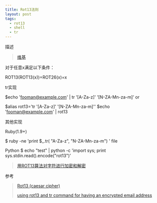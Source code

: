 ```yaml
---
title: Rot13法则
layout: post
tags:
  - rot13
  - shell
  - tr
---
```


描述

>
>[维基](http://zh.wikipedia.org/zh-cn/ROT13)

对于任意x满足以下条件：
>
  ROT13(ROT13(x))=ROT26(x)=x

tr实现
>
  $echo 'fooman@example.com' | tr '[A-Za-z]' '[N-ZA-Mn-za-m]'
or
>
  $alias rot13='tr '[A-Za-z]' '[N-ZA-Mn-za-m]''
  $echo 'fooman@example.com' | rot13
>
其他实现
>
  Ruby(1.9+)

  $ ruby -ne 'print $_.tr( "A-Za-z", "N-ZA-Mn-za-m") ' file

  Python
  $ echo "test" | python -c 'import sys; print sys.stdin.read().encode("rot13")'


>[用ROT13算法对字符进行加密和解密](http://www.verydemo.com/demo_c128_i76698.html)

参考

>[Rot13 (caesar cipher)](http://www.dreamincode.net/forums/topic/80393-rot13-caesar-cipher/)
>
>[using rot13 and tr command for having an encrypted email address](http://stackoverflow.com/questions/5442436/using-rot13-and-tr-command-for-having-an-encrypted-email-address)